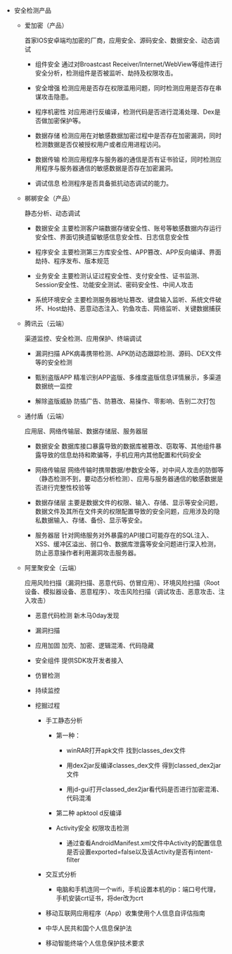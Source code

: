 - 安全检测产品

  - 爱加密（产品）

    首家IOS安卓端均加密的厂商，应用安全、源码安全、数据安全、动态调试

    - 组件安全
      通过对Broastcast Receiver/Internet/WebView等组件进行安全分析，检测组件是否被监听、劫持及权限攻击。

    - 安全增强
      检测应用是否存在权限滥用问题，同时检测应用是否存在串谋攻击隐患。

    - 程序机密性
      对应用进行反编译，检测代码是否进行混淆处理、Dex是否做加密保护等。

    - 数据存储
      检测应用在对敏感数据加密过程中是否存在加密漏洞，同时检测数据是否仅被授权用户或者应用进程访问。

    - 数据传输
      检测应用程序与服务器的通信是否有证书验证，同时检测应用程序与服务器通信的敏感数据是否存在加密漏洞。

    - 调试信息
      检测程序是否具备抵抗动态调试的能力。

  - 梆梆安全（产品）

    静态分析、动态调试

    - 数据安全
      主要检测客户端数据存储安全性、账号等敏感数据内存运行安全性、界面切换遗留敏感信息安全性、日志信息安全性

    - 程序安全
      主要检测第三方库安全性、APP篡改、APP反向编译、界面劫持、程序发布、版本规范

    - 业务安全
      主要检测认证过程安全性、支付安全性、证书监测、Session安全性、功能安全测试、密码安全性、中间人攻击

    - 系统环境安全
      主要检测服务器地址篡改、键盘输入监听、系统文件破坏、Host劫持、恶意动态注入、钓鱼攻击、网络监听、关键数据捕获

  - 腾讯云（云端）

    渠道监控、安全检测、应用保护、终端调试

    - 漏洞扫描
      APK病毒携带检测、APK防动态跟踪检测、源码、DEX文件等的安全检测

    - 甄别盗版APP
      精准识别APP盗版、多维度盗版信息详情展示，多渠道数据统一监控

    - 解除盗版威胁
      防插广告、防篡改、易操作、零影响、告别二次打包

  - 通付盾（云端）

    应用层、网络传输层、数据存储层、服务器层

    - 数据安全
      数据库接口暴露导致的数据库被篡改、窃取等、其他组件暴露导致的信息劫持和欺骗等，手机应用内其他配置和代码安全

    - 网络传输层
      网络传输时携带数据/参数安全等，对中间人攻击的防御等（静态检测不到，要动态分析检测）、应用与服务器通信的敏感数据是否进行完整性校验等

    - 数据存储层
      主要是数据文件的权限、输入、存储、显示等安全问题，数据文件及其所在文件夹的权限配置导致的安全问题，应用涉及的隐私数据输入、存储、备份、显示等安全。

    - 服务器层
      针对网络服务对外暴露的API接口可能存在的SQL注入、XSS、缓冲区溢出、弱口令、数据库泄露等安全问题进行深入检测，防止恶意操作者利用漏洞攻击服务器。

  - 阿里聚安全（云端）

    应用风险扫描（漏洞扫描、恶意代码、仿冒应用）、环境风险扫描（Root设备、模拟器设备、恶意程序）、攻击风险扫描（调试攻击、恶意攻击、注入攻击）

    - 恶意代码检测
      新木马0day发现

    - 漏洞扫描

    - 应用加固
      加壳、加密、逻辑混淆、代码隐藏

    - 安全组件
      提供SDK攻开发者接入

    - 仿冒检测

    - 持续监控

    - 挖掘过程

      - 手工静态分析

        - 第一种：

          - winRAR打开apk文件 找到classes_dex文件

          - 用dex2jar反编译classes_dex文件 得到classed_dex2jar文件

          - 用jd-gui打开classed_dex2jar看代码是否进行加密混淆、代码混淆

        - 第二种 apktool d反编译

        - Activity安全 权限攻击检测
          - 通过查看AndroidManifest.xml文件中Activity的配置信息是否设置exported=false以及该Activity是否有intent-filter

      - 交互式分析
        - 电脑和手机连同一个wifi，手机设置本机的ip：端口号代理，手机安装crt证书，将der改为crt

      - 移动互联网应用程序（App）收集使用个人信息自评估指南

      - 中华人民共和国个人信息保护法

      - 移动智能终端个人信息保护技术要求
